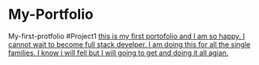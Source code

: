 # My-Portfolio
My-first-protfolio
#Project1
[this is my first portofolio and I am so happy. I cannot wait to become full stack develper. I am doing this for all the single families. I know i will fell but I will going to get and doing it all agian.](https://replit.com/repls)
